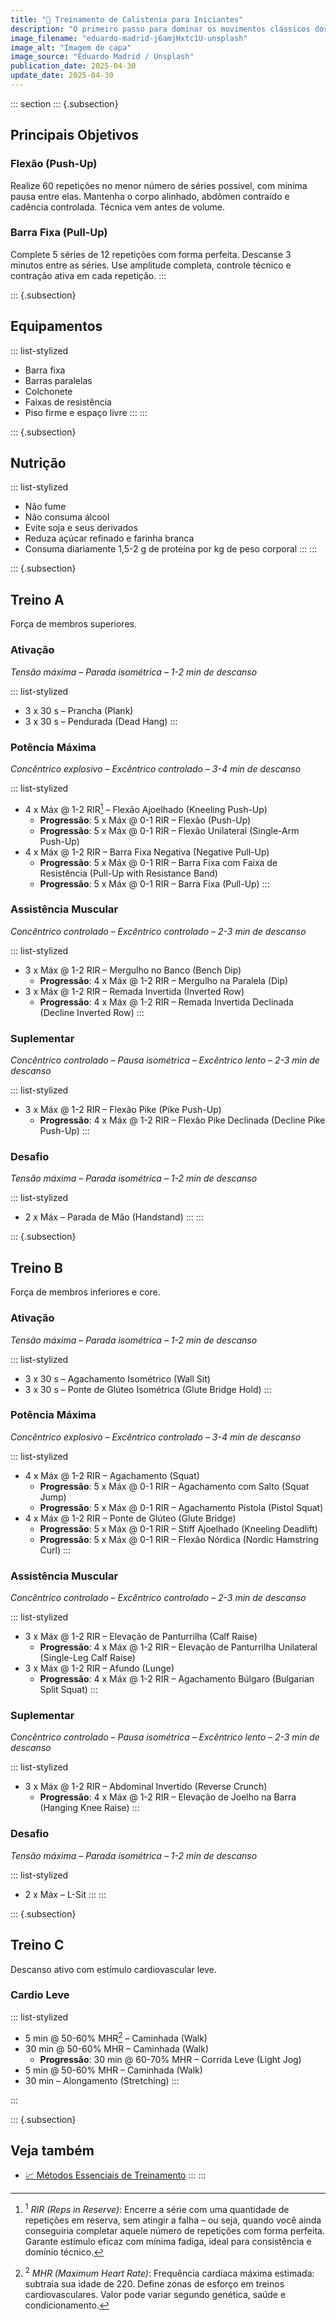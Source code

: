 ```yaml
---
title: "🤸 Treinamento de Calistenia para Iniciantes"
description: "O primeiro passo para dominar os movimentos clássicos dos protagonistas de anime."
image_filename: "eduardo-madrid-j6amjHxtc1U-unsplash"
image_alt: "Imagem de capa"
image_source: "Eduardo Madrid / Unsplash"
publication_date: 2025-04-30
update_date: 2025-04-30
---
```

::: section
::: {.subsection}
## Principais Objetivos

### Flexão (Push-Up)

Realize 60 repetições no menor número de séries possível, com mínima pausa entre elas. Mantenha o corpo alinhado, abdômen contraído e cadência controlada. Técnica vem antes de volume.

### Barra Fixa (Pull-Up)

Complete 5 séries de 12 repetições com forma perfeita. Descanse 3 minutos entre as séries. Use amplitude completa, controle técnico e contração ativa em cada repetição.
:::

::: {.subsection}
## Equipamentos

::: list-stylized
* Barra fixa
* Barras paralelas
* Colchonete
* Faixas de resistência
* Piso firme e espaço livre
:::
:::

::: {.subsection}
## Nutrição

::: list-stylized
* Não fume
* Não consuma álcool
* Evite soja e seus derivados
* Reduza açúcar refinado e farinha branca
* Consuma diariamente 1,5-2 g de proteína por kg de peso corporal
:::
:::

::: {.subsection}
<hgroup>
## Treino A
<p class="subheading">Força de membros superiores.</p>
</hgroup>

### Ativação

_Tensão máxima – Parada isométrica – 1-2 min de descanso_

::: list-stylized
* 3 x 30 s – Prancha (Plank)
* 3 x 30 s – Pendurada (Dead Hang)
:::

### Potência Máxima

_Concêntrico explosivo – Excêntrico controlado – 3-4 min de descanso_

::: list-stylized
* 4 x Máx @ 1-2 RIR[^1] – Flexão Ajoelhado (Kneeling Push-Up)
  + **Progressão**: 5 x Máx @ 0-1 RIR – Flexão (Push-Up)
  + **Progressão**: 5 x Máx @ 0-1 RIR – Flexão Unilateral (Single-Arm Push-Up)
* 4 x Máx @ 1-2 RIR – Barra Fixa Negativa (Negative Pull-Up)
  + **Progressão**: 5 x Máx @ 0-1 RIR – Barra Fixa com Faixa de Resistência (Pull-Up with Resistance Band)
  + **Progressão**: 5 x Máx @ 0-1 RIR – Barra Fixa (Pull-Up)
:::

[^1]: <sup>1</sup> _RIR (Reps in Reserve)_: Encerre a série com uma quantidade de repetições em reserva, sem atingir a falha – ou seja, quando você ainda conseguiria completar aquele número de repetições com forma perfeita. Garante estímulo eficaz com mínima fadiga, ideal para consistência e domínio técnico.

### Assistência Muscular

_Concêntrico controlado – Excêntrico controlado – 2-3 min de descanso_

::: list-stylized
* 3 x Máx @ 1-2 RIR – Mergulho no Banco (Bench Dip)
  + **Progressão**: 4 x Máx @ 1-2 RIR – Mergulho na Paralela (Dip)
* 3 x Máx @ 1-2 RIR – Remada Invertida (Inverted Row)
  + **Progressão**: 4 x Máx @ 1-2 RIR – Remada Invertida Declinada (Decline Inverted Row)
:::

### Suplementar

_Concêntrico controlado – Pausa isométrica – Excêntrico lento – 2-3 min de descanso_

::: list-stylized
* 3 x Máx @ 1-2 RIR – Flexão Pike (Pike Push-Up)
  + **Progressão**: 4 x Máx @ 1-2 RIR – Flexão Pike Declinada (Decline Pike Push-Up)
:::

### Desafio

_Tensão máxima – Parada isométrica – 1-2 min de descanso_

::: list-stylized
* 2 x Máx – Parada de Mão (Handstand)
:::
:::

::: {.subsection}
<hgroup>
## Treino B
<p class="subheading">Força de membros inferiores e core.</p>
</hgroup>

### Ativação

_Tensão máxima – Parada isométrica – 1-2 min de descanso_

::: list-stylized
* 3 x 30 s – Agachamento Isométrico (Wall Sit)
* 3 x 30 s – Ponte de Glúteo Isométrica (Glute Bridge Hold)
:::

### Potência Máxima

_Concêntrico explosivo – Excêntrico controlado – 3-4 min de descanso_

::: list-stylized
* 4 x Máx @ 1-2 RIR – Agachamento (Squat)
  + **Progressão**: 5 x Máx @ 0-1 RIR – Agachamento com Salto (Squat Jump)
  + **Progressão**: 5 x Máx @ 0-1 RIR – Agachamento Pistola (Pistol Squat)
* 4 x Máx @ 1-2 RIR – Ponte de Glúteo (Glute Bridge)
  + **Progressão**: 5 x Máx @ 0-1 RIR – Stiff Ajoelhado (Kneeling Deadlift)
  + **Progressão**: 5 x Máx @ 0-1 RIR – Flexão Nórdica (Nordic Hamstring Curl)
:::

### Assistência Muscular

_Concêntrico controlado – Excêntrico controlado – 2-3 min de descanso_


::: list-stylized
* 3 x Máx @ 1-2 RIR – Elevação de Panturrilha (Calf Raise)
  + **Progressão**: 4 x Máx @ 1-2 RIR – Elevação de Panturrilha Unilateral (Single-Leg Calf Raise)
* 3 x Máx @ 1-2 RIR – Afundo (Lunge)
  + **Progressão**: 4 x Máx @ 1-2 RIR – Agachamento Búlgaro (Bulgarian Split Squat)
:::

### Suplementar

_Concêntrico controlado – Pausa isométrica – Excêntrico lento – 2-3 min de descanso_

::: list-stylized
* 3 x Máx @ 1-2 RIR – Abdominal Invertido (Reverse Crunch)
  + **Progressão**: 4 x Máx @ 1-2 RIR – Elevação de Joelho na Barra (Hanging Knee Raise)
:::

### Desafio

_Tensão máxima – Parada isométrica – 1-2 min de descanso_

::: list-stylized
* 2 x Máx – L-Sit
:::
:::

::: {.subsection}
<hgroup>
## Treino C
<p class="subheading">Descanso ativo com estímulo cardiovascular leve.</p>
</hgroup>

### Cardio Leve

::: list-stylized
* 5 min @ 50-60% MHR[^2] – Caminhada (Walk)
* 30 min @ 50-60% MHR – Caminhada (Walk)
  + **Progressão**: 30 min @ 60-70% MHR – Corrida Leve (Light Jog)
* 5 min @ 50-60% MHR – Caminhada (Walk)
* 30 min – Alongamento (Stretching)
:::

[^2]: <sup>2</sup> _MHR (Maximum Heart Rate)_: Frequência cardíaca máxima estimada: subtraia sua idade de 220. Define zonas de esforço em treinos cardiovasculares. Valor pode variar segundo genética, saúde e condicionamento.

:::

::: {.subsection}
## Veja também
* [📈 Métodos Essenciais de Treinamento](/essential-training-methods/)
:::
:::
